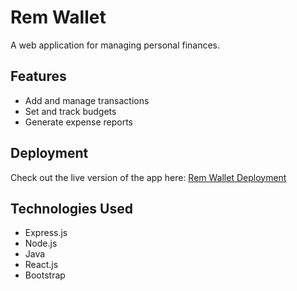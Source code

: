 # Rem Wallet

A web application for managing personal finances.

## Features
- Add and manage transactions
- Set and track budgets
- Generate expense reports

## Deployment
Check out the live version of the app here: [Rem Wallet Deployment](https://ornate-florentine-87218e.netlify.app/)

## Technologies Used
- Express.js
- Node.js
- Java
- React.js
- Bootstrap
